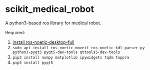 # scikit_medical_robot
A python3-based ros library for medical robot.

Required:
1. [install ros-noetic-desktop-full](http://wiki.ros.org/noetic/Installation/Ubuntu)
2. `sudo apt install ros-noetic-moveit ros-noetic-kdl-parser-py python3-pyqt5 pyqt5-dev-tools qttools5-dev-tools`
3. `pip3 install numpy matplotlib ipywidgets tqdm toppra`
4. `pip3 install pyqt5`
